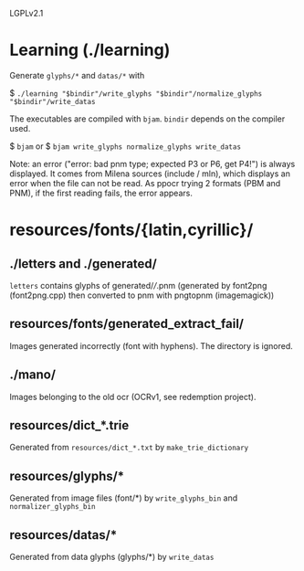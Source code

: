 LGPLv2.1

# Learning (./learning)

Generate `glyphs/*` and `datas/*` with

$ `./learning "$bindir"/write_glyphs "$bindir"/normalize_glyphs "$bindir"/write_datas`

The executables are compiled with `bjam`. `bindir` depends on the compiler used.

$ `bjam` or $ `bjam write_glyphs normalize_glyphs write_datas`

Note: an error ("error: bad pnm type; expected P3 or P6, get P4!") is always displayed.
It comes from Milena sources (include / mln), which displays an error when the file can not be read.
As ppocr trying 2 formats (PBM and PNM), if the first reading fails, the error appears.


# resources/fonts/{latin,cyrillic}/


## ./letters and ./generated/

`letters` contains glyphs of generated/*/*.pnm (generated by font2png (font2png.cpp) then converted to pnm with pngtopnm (imagemagick))


## resources/fonts/generated_extract_fail/

Images generated incorrectly (font with hyphens). The directory is ignored.


## ./mano/

Images belonging to the old ocr (OCRv1, see redemption project).


## resources/dict_*.trie

Generated from `resources/dict_*.txt` by `make_trie_dictionary`


## resources/glyphs/*

Generated from image files (font/*) by `write_glyphs_bin` and `normalizer_glyphs_bin`


## resources/datas/*

Generated from data glyphs (glyphs/*) by `write_datas`
